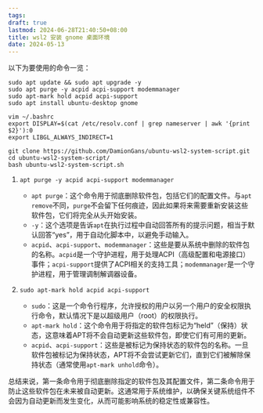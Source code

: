 ```yaml
---
tags: 
draft: true
lastmod: 2024-06-28T21:40:50+08:00
title: wsl2 安装 gnome 桌面环境
date: 2024-05-13
---
```


以下为要使用的命令一览：
```
sudo apt update && sudo apt upgrade -y
sudo apt purge -y acpid acpi-support modemmanager
sudo apt-mark hold acpid acpi-support
sudo apt install ubuntu-desktop gnome

vim ~/.bashrc
export DISPLAY=$(cat /etc/resolv.conf | grep nameserver | awk '{print $2}'):0  
export LIBGL_ALWAYS_INDIRECT=1

git clone https://github.com/DamionGans/ubuntu-wsl2-system-script.git
cd ubuntu-wsl2-system-script/
bash ubuntu-wsl2-system-script.sh
```


1. `apt purge -y acpid acpi-support modemmanager`
    
    - `apt purge`：这个命令用于彻底删除软件包，包括它们的配置文件。与`apt remove`不同，`purge`不会留下任何痕迹，因此如果将来需要重新安装这些软件包，它们将完全从头开始安装。
    - `-y`：这个选项是告诉`apt`在执行过程中自动回答所有的提示问题，相当于默认回答“yes”，用于自动化脚本中，以避免手动输入。
    - `acpid`、`acpi-support`、`modemmanager`：这些是要从系统中删除的软件包的名称。`acpid`是一个守护进程，用于处理ACPI（高级配置和电源接口）事件；`acpi-support`提供了ACPI相关的支持工具；`modemmanager`是一个守护进程，用于管理调制解调器设备。
2. `sudo apt-mark hold acpid acpi-support`
    
    - `sudo`：这是一个命令行程序，允许授权的用户以另一个用户的安全权限执行命令，默认情况下是以超级用户（root）的权限执行。
    - `apt-mark hold`：这个命令用于将指定的软件包标记为“held”（保持）状态，这意味着APT将不会自动更新这些软件包，即使它们有可用的更新。
    - `acpid`、`acpi-support`：这些是被标记为保持状态的软件包的名称。一旦软件包被标记为保持状态，APT将不会尝试更新它们，直到它们被解除保持状态（通常使用`apt-mark unhold`命令）。

总结来说，第一条命令用于彻底删除指定的软件包及其配置文件，第二条命令用于防止这些软件包在未来被自动更新。这通常用于系统维护，以确保关键系统组件不会因为自动更新而发生变化，从而可能影响系统的稳定性或兼容性。
